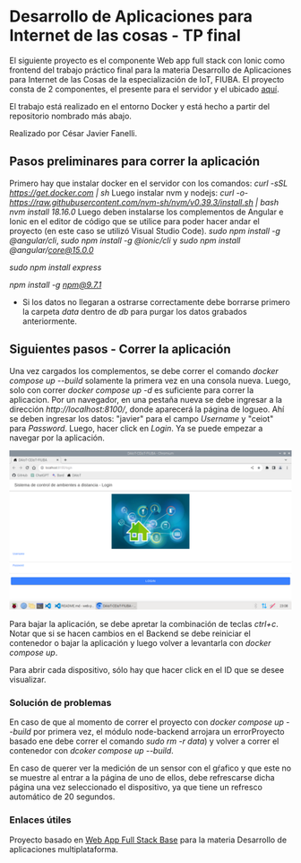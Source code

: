 # Desarrollo de Aplicaciones para Internet de las cosas - TP final

El siguiente proyecto es el componente Web app full stack con Ionic como frontend del trabajo práctico final para la materia Desarrollo de Aplicaciones para Internet de las Cosas de la especialización de IoT, FIUBA. El proyecto consta de 2 componentes, el presente para el servidor y el ubicado [aquí](https://github.com/javifanelli/TP_DAIoT_embebido).

El trabajo está realizado en el entorno Docker y está hecho a partir del repositorio nombrado más abajo.

Realizado por César Javier Fanelli.

## Pasos preliminares para correr la aplicación
Primero hay que instalar docker en el servidor con los comandos:
*curl -sSL https://get.docker.com | sh*
Luego instalar nvm y nodejs:
*curl -o- https://raw.githubusercontent.com/nvm-sh/nvm/v0.39.3/install.sh | bash*
*nvm install 18.16.0*
Luego deben instalarse los complementos de Angular e Ionic en el editor de código que se utilice para poder hacer andar el proyecto (en este caso se utilizó Visual Studio Code). 
*sudo npm install -g @angular/cli*, *sudo npm install -g @ionic/cli* y *sudo npm install @angular/core@15.0.0*

*sudo npm install express*

*npm install -g npm@9.7.1*

- Si los datos no llegaran a ostrarse correctamente debe borrarse primero la carpeta *data* dentro de *db* para purgar los datos grabados anteriormente.

## Siguientes pasos - Correr la aplicación
Una vez cargados los complementos, se debe correr el comando *docker compose up --build* solamente la primera vez en una consola nueva. Luego, solo con correr *docker compose up -d* es suficiente para correr la aplicacion. Por un navegador, en una pestaña nueva se debe ingresar a la dirección *http://localhost:8100/*, donde aparecerá la página de logueo. Ahí se deben ingresar los datos: "javier" para el campo *Username* y "ceiot" para *Password*. Luego, hacer click en *Login*. Ya se puede empezar a navegar por la aplicación.

![Alt text](src/frontend/dam/src/assets/img/login-page.png?raw=true "Página de Login")

Para bajar la aplicación, se debe apretar la combinación de teclas *ctrl+c*. Notar que si se hacen cambios en el Backend se debe reiniciar el contenedor o bajar la aplicación y luego volver a levantarla con *docker compose up*.

Para abrir cada dispositivo, sólo hay que hacer click en el ID que se desee visualizar.

### Solución de problemas
En caso de que al momento de correr el proyecto con *docker compose up --build* por primera vez, el módulo node-backend arrojara un errorProyecto basado ene debe correr el comando *sudo rm -r data*) y volver a correr el contenedor con *dcoker compose up --build*.

En caso de querer ver la medición de un sensor con el gŕafico y que este no se muestre al entrar a la página de uno de ellos, debe refrescarse dicha página una vez seleccionado el dispositivo, ya que tiene un refresco automático de 20 segundos.

### Enlaces útiles
Proyecto basado en
[Web App Full Stack Base](https://github.com/PedroRosito/dam-docker)
para la materia Desarrollo de aplicaciones multiplataforma.